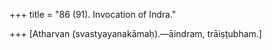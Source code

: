 +++
title = "86 (91). Invocation of Indra."

+++
[Atharvan (svastyayanakāmaḥ).—āindram, trāiṣṭubham.]
